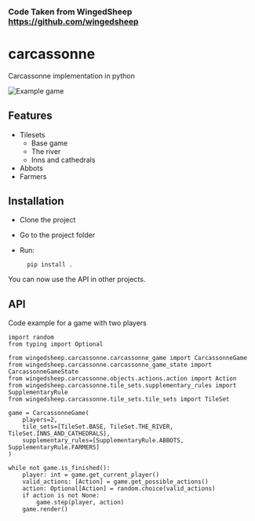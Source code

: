 ### Code Taken from WingedSheep https://github.com/wingedsheep
# carcassonne
Carcassonne implementation in python

![Example game](https://github.com/wingedsheep/carcassonne/blob/master/example_game.gif)

## Features

* Tilesets 
    * Base game
    * The river
    * Inns and cathedrals
* Abbots
* Farmers

## Installation

* Clone the project
* Go to the project folder
* Run: 

	    pip install .

You can now use the API in other projects.

## API

Code example for a game with two players

    import random  
	from typing import Optional  
	  
	from wingedsheep.carcassonne.carcassonne_game import CarcassonneGame  
	from wingedsheep.carcassonne.carcassonne_game_state import CarcassonneGameState  
	from wingedsheep.carcassonne.objects.actions.action import Action  
	from wingedsheep.carcassonne.tile_sets.supplementary_rules import SupplementaryRule  
	from wingedsheep.carcassonne.tile_sets.tile_sets import TileSet  
	   
	game = CarcassonneGame(  
		players=2,  
		tile_sets=[TileSet.BASE, TileSet.THE_RIVER, TileSet.INNS_AND_CATHEDRALS],  
		supplementary_rules=[SupplementaryRule.ABBOTS, SupplementaryRule.FARMERS]  
	)  
	  
	while not game.is_finished():  
	    player: int = game.get_current_player()  
	    valid_actions: [Action] = game.get_possible_actions()  
	    action: Optional[Action] = random.choice(valid_actions)  
	    if action is not None:  
	        game.step(player, action)  
	    game.render() 
